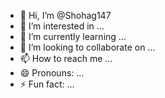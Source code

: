 - 👋 Hi, I’m @Shohag147
- 👀 I’m interested in ...
- 🌱 I’m currently learning ...
- 💞️ I’m looking to collaborate on ...
- 📫 How to reach me ...
- 😄 Pronouns: ...
- ⚡ Fun fact: ...

<!---
Shohag147/Shohag147 is a ✨ special ✨ repository because its `README.md` (this file) appears on your GitHub profile.
You can click the Preview link to take a look at your changes 
